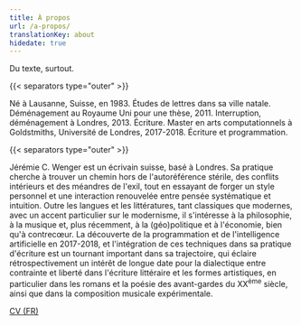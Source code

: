 ```yaml
---
title: À propos
url: /a-propos/
translationKey: about
hidedate: true
---
```


Du texte, surtout.

{{< separators type="outer" >}}

Né à Lausanne, Suisse, en 1983. Études de lettres dans sa ville natale. Déménagement au Royaume Uni pour une thèse, 2011. Interruption, déménagement à Londres, 2013. Écriture. Master en arts computationnels à Goldstmiths, Université de Londres, 2017-2018. Écriture et programmation.

{{< separators type="outer" >}}

Jérémie C. Wenger est un écrivain suisse, basé à Londres. Sa pratique cherche à trouver un chemin hors de l'autoréférence stérile, des conflits intérieurs et des méandres de l'exil, tout en essayant de forger un style personnel et une interaction renouvelée entre pensée systématique et intuition. Outre les langues et les littératures, tant classiques que modernes, avec un accent particulier sur le modernisme, il s'intéresse à la philosophie, à la musique et, plus récemment, à la (géo)politique et à l'économie, bien qu'à contrecœur. La découverte de la programmation et de l'intelligence artificielle en 2017-2018, et l'intégration de ces techniques dans sa pratique d'écriture est un tournant important dans sa trajectoire, qui éclaire rétrospectivement un intérêt de longue date pour la dialectique entre contrainte et liberté dans l'écriture littéraire et les formes artistiques, en particulier dans les romans et la poésie des avant-gardes du XX<sup>ème</sup> siècle, ainsi que dans la composition musicale expérimentale.

[CV (FR)](/assets/cv/JCWenger_CV_FR.pdf)
